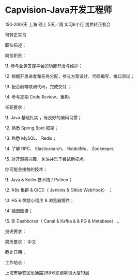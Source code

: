 # Capvision-Java开发工程师

150-200/天 上海 硕士 5天／周 实习6个月 提供转正机会

可转正实习

职位描述：

岗位职责：

\1. 参与业务支撑平台的功能开发与维护；

\2. 根据开发进度和任务分配，参与方案设计、代码编写、接口测试；

\3. 配合前端联调代码，完成交付 ；

\4. 参与定期 Code Review、重构。

任职要求：

\1. Java 基础扎实 ，有良好的编码习惯；

\2. 熟悉 Spring Boot 框架；

\3. 熟悉 MySQL、 Redis；

\4. 了解 RPC、 Elasticsearch、 RabbitMq、 Zookeeper;

\5. 对开源感兴趣，关注并乐于尝试新技术。

你可能会接触的技术：

\1. Java & Kotlin 技术栈 / Python；

\2. K8s 集群 & CICD（ Jenkins & GItlab WebHook） ；

\3. H5 & 微信小程序 & 浏览器插件；

\4. 脑图图谱；

\5. BI Dashborad（ Canal & Kafka & & PG & Metabase） 。

投递要求：

简历要求： 中文

截止日期：

工作地点：

上海市静安区恒通路268号凯德星贸大厦19层